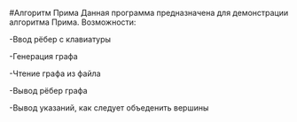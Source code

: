 ﻿#Алгоритм Прима
Данная программа предназначена для демонстрации алгоритма Прима.
Возможности:

-Ввод рёбер с клавиатуры

-Генерация графа

-Чтение графа из файла

-Вывод рёбер графа

-Вывод указаний, как следует объеденить вершины
